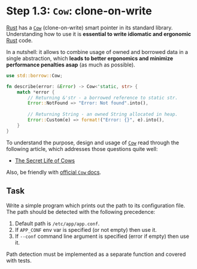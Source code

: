 Step 1.3: `Cow`: clone-on-write
===============================

[Rust] has a [`Cow`] (clone-on-write) smart pointer in its standard library. Understanding how to use it is __essential to write idiomatic and ergonomic__ [Rust] code.

In a nutshell: it allows to combine usage of owned and borrowed data in a single abstraction, which __leads to better ergonomics and minimize performance penalties asap__ (as much as possible).

```rust
use std::borrow::Cow;

fn describe(error: &Error) -> Cow<'static, str> {
    match *error {
        // Returning &'str - a borrowed reference to static str.
        Error::NotFound => "Error: Not found".into(),
        
        // Returning String - an owned String allocated in heap.
        Error::Custom(e) => format!("Error: {}", e).into(),
    }
}
```

To understand the purpose, design and usage of [`Cow`] read through the following article, which addresses those questions quite well:
- [The Secret Life of Cows]

Also, be friendly with [official `Cow` docs][`Cow`].




## Task

Write a simple program which prints out the path to its configuration file. The path should be detected with the following precedence:
1. Default path is `/etc/app/app.conf`.
2. If `APP_CONF` env var is specified (or not empty) then use it.
3. If `--conf` command line argument is specified (error if empty) then use it.

Path detection must be implemented as a separate function and covered with tests.





[`Cow`]: https://doc.rust-lang.org/std/borrow/enum.Cow.html
[Rust]: https://www.rust-lang.org
[The Secret Life of Cows]: https://deterministic.space/secret-life-of-cows.html

